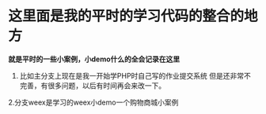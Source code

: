 # 这里面是我的平时的学习代码的整合的地方
**就是平时的一些小案例，小demo什么的全会记录在这里**
1. 比如主分支上现在是我一开始学PHP时自己写的作业提交系统
   但是还非常不完善，有很多问题，以后有时间再会来改一下。

2.分支weex是学习的weex小demo一个购物商城小案例
